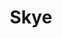 ---
layout: photography
title:  "Skye"
region: "Scotland"
year: 2019
id: skye
intro: "The Isle of Skye is a popular place these days, but the landscapes can still make you feel like the only person in the world."
seo:
    title: "Travel Photography - Skye"
    description: "Photography from around Skye, including the Quiraing, Camasunary Bay, the Cuillin range, Neist Point and Talisker Bay."
    image:
        url: "Skye-043.jpg"
        alt: "Elgol"
hero:
    image: "Skye-043.jpg"
    alt: "Elgol"
thumb:
    image: "Skye-008.jpg"
    alt: "Pinnacle Ridge and Loch na Creitheach"
---